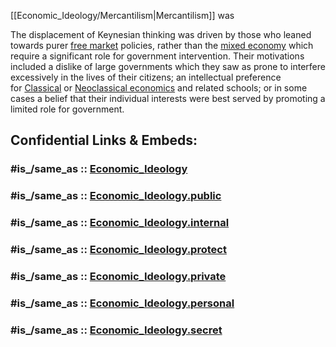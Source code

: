 
[[Economic_Ideology/Mercantilism|Mercantilism]] was 

The displacement of Keynesian thinking was driven by those who leaned towards purer [free market](https://en.wikipedia.org/wiki/Free_market "Free market") policies, rather than the [mixed economy](https://en.wikipedia.org/wiki/Mixed_economy "Mixed economy") which require a significant role for government intervention. Their motivations included a dislike of large governments which they saw as prone to interfere excessively in the lives of their citizens; an intellectual preference for [Classical](https://en.wikipedia.org/wiki/Classical_economics "Classical economics") or [Neoclassical economics](https://en.wikipedia.org/wiki/Neoclassical_economics "Neoclassical economics") and related schools; or in some cases a belief that their individual interests were best served by promoting a limited role for government.


## Confidential Links & Embeds: 

### #is_/same_as :: [Economic_Ideology](/_Standards/bio/Society/Ideology/Economic_Ideology.md) 

### #is_/same_as :: [Economic_Ideology.public](/_public/bio/Society/Ideology/Economic_Ideology.public.md) 

### #is_/same_as :: [Economic_Ideology.internal](/_internal/bio/Society/Ideology/Economic_Ideology.internal.md) 

### #is_/same_as :: [Economic_Ideology.protect](/_protect/bio/Society/Ideology/Economic_Ideology.protect.md) 

### #is_/same_as :: [Economic_Ideology.private](/_private/bio/Society/Ideology/Economic_Ideology.private.md) 

### #is_/same_as :: [Economic_Ideology.personal](/_personal/bio/Society/Ideology/Economic_Ideology.personal.md) 

### #is_/same_as :: [Economic_Ideology.secret](/_secret/bio/Society/Ideology/Economic_Ideology.secret.md)


